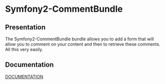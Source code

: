 # Symfony2-CommentBundle


## Presentation

The Symfony2-CommentBundle bundle allows you to add a form that will allow you to comment on your content and then to retrieve these comments. All this very easily.

## Documentation

[DOCUMENTATION](http://mykees.github.io/Symfony2-Comment-Bundle/)

